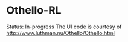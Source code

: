# Othello-RL
Status: In-progress
The UI code is courtesy of http://www.luthman.nu/Othello/Othello.html
